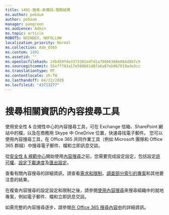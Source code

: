 ```yaml
---
title: 1491-搜尋-未傳回-預期結果
ms.author: pebaum
author: pebaum
manager: pamgreen
ms.audience: Admin
ms.topic: article
ROBOTS: NOINDEX, NOFOLLOW
localization_priority: Normal
ms.collection: Adm_O365
ms.custom: 1491
ms.assetid: ''
ms.openlocfilehash: 24bd59fde3373382edfd1a79066368e064d0bfc5
ms.sourcegitcommit: 55eff703a17e500681d8fa6a87eb067019ade3cc
ms.translationtype: MT
ms.contentlocale: zh-TW
ms.lasthandoff: 04/22/2020
ms.locfileid: "43713277"
---
```

# <a name="content-search-tool-to-find-relevant-info"></a>搜尋相關資訊的內容搜尋工具

使用安全性 & 合規性中心的內容搜尋工具，可在 Exchange 信箱、SharePoint 網站中的檔，以及在商務用 Skype 中 OneDrive 位置，快速尋找電子郵件。 您可以使用內容搜尋工具，在 Office 365 共同作業工具（例如 Microsoft 團隊和 Office 365 群組）中搜尋電子郵件、檔和立即訊息交談。


從[安全性 & 規範中心](https://sip.protection.office.com/homepage)開始使用[內容搜尋](https://sip.protection.office.com/contentsearchbeta?ContentOnly=1)之前，您需要完成設定設定，包括設定[許可權](https://docs.microsoft.com/office365/securitycompliance/permissions-filtering-for-content-search)、[設定下載速度](https://docs.microsoft.com/office365/securitycompliance/increase-download-speeds-when-exporting-ediscovery-results)及[匯出設定](https://docs.microsoft.com/office365/securitycompliance/disable-reports-when-you-export-content-search-results)。

查看有關內容搜尋的詳細資訊，請查看[需求和限制](https://docs.microsoft.com/office365/securitycompliance/limits-for-content-search)，[調查部分索引的專案](https://docs.microsoft.com/office365/securitycompliance/investigating-partially-indexed-items-in-ediscovery)和其他要注意的結果。

在複查內容搜尋的設定設定和限制之後，請參閱[使用內容搜尋</a>來搜尋組織中的就地專案，例如電子郵件、檔和立即訊息交談](https://docs.microsoft.com/office365/securitycompliance/content-search)。

如需完整的內容搜尋逐步，請參閱[在 Office 365 搜尋內容中](https://docs.microsoft.com/office365/securitycompliance/search-for-content)的詳細資訊。
